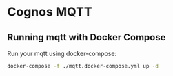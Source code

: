 # Cognos MQTT

## Running mqtt with Docker Compose

Run your mqtt using docker-compose:

```bash
docker-compose -f ./mqtt.docker-compose.yml up -d
```
